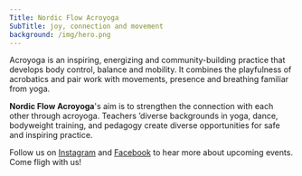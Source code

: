 ```yaml
---
Title: Nordic Flow Acroyoga
SubTitle: joy, connection and movement
background: /img/hero.png
---
```

Acroyoga is an inspiring, energizing and community-building practice that develops body control, balance 
and mobility. It combines the playfulness of acrobatics and pair work with  movements, presence and 
breathing familiar from yoga.

**Nordic Flow Acroyoga**'s aim is to strengthen the connection with each other through acroyoga. 
Teachers ’diverse backgrounds in yoga, dance, bodyweight training, and pedagogy create diverse 
opportunities for safe and inspiring practice.

Follow us on [Instagram](https://www.instagram.com/nordicflowacroyoga/) and 
[Facebook](https://www.facebook.com/nordicflowacroyoga/) to hear more about upcoming events. 
Come fligh with us!